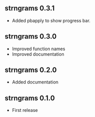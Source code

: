 ## strngrams 0.3.1

- Added pbapply to show progress bar.

## strngrams 0.3.0

- Improved function names
- Improved documentation

## strngrams 0.2.0

- Added documentation

## strngrams 0.1.0

- First release
